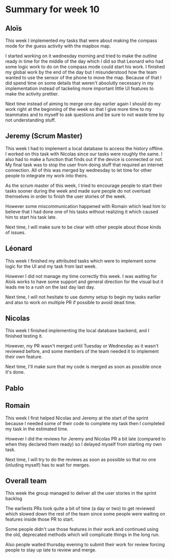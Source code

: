 # Summary for week 10


## Aloïs 

This week I implemented my tasks that were about making the compass mode for the guess activity with the mapbox map.

I started working on it wednesday morning and tried to make the outline ready in time for the middle of the day which I did so that Leonard who had some logic work to do on the compass mode could start his work. I finished my global work by the end of the day but I misunderstood how the team wanted to use the sensor of the phone to move the map. Because of that I did spend time on some details that weren't absolutly necessary in my implementation instead of tackeling more important little UI features to make the activity prettier.

Next time instead of aiming to merge one day earlier again I should do my work right at the beginning of the week so that I give more time to my teammates and to myself to ask questions and be sure to not waste time by not understanding stuff.


## Jeremy (Scrum Master)


This week I had to implement a local database to access the history offline. I worked on this task with Nicolas since our tasks were roughly the same. I also had to make a function that finds out if the device is connected or not. My final task was to stop the user from doing stuff that required an internet connection. All of this was merged by wednesday to let time for other people to integrate my work into theirs.

As the scrum master of this week, I tried to encourage people to start their tasks sooner during the week and made sure people do not overload themselves in order to finish the user stories of the week.

However some miscommunication happened with Romain which lead him to believe that I had done one of his tasks without realizing it which caused him to start his task late.

Next time, I will make sure to be clear with other people about those kinds of issues.


## Léonard 

This week I finished my attributed tasks which were to implement some logic for the UI and my task from last week.

However I did not manage my time correctly this week. I was waiting for Aloïs works to have some support and general direction for the visual but it leads me to a rush on the last day last day.

Next time, I will not hesitate to use dummy setup to begin my tasks earlier and also to work on multiple PR if possible to avoid dead time.

## Nicolas 

This week I finished implementing the local database backend, and I finished testing it.

However, my PR wasn't merged until Tuesday or Wednesday as it wasn't reviewed before, and some members of the team needed it to implement their own feature.

Next time, I'll make sure that my code is merged as soon as possible once it's done.

## Pablo 



## Romain 

This week I first helped Nicolas and Jeremy at the start of the sprint because I needed some of their code to complete my task then I completed my task in the estimated time.

However I did the reviews for Jeremy and Nicolas PR a bit late (compared to when they declared them ready) so I delayed myself from starting my own task.

Next time, I will try to do the reviews as soon as possible so that no one (inluding myself) has to wait for merges.

## Overall team

This week the group managed to deliver all the user stories in the sprint backlog

The earliests PRs took quite a bit of time (a day or two) to get reviewed which slowed down the rest of the team since some people were waiting on features inside those PR to start. 

Some people didn't use those features in their work and continued using the old, deprecated methods which will complicate things in the long run.

Also people waited thursday evening to submit their work for review forcing people to stay up late to review and merge.
